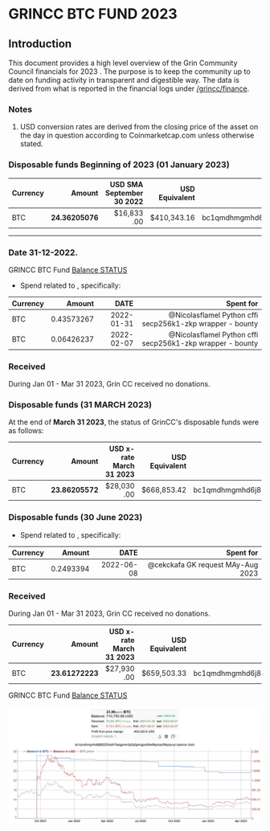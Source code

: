 
# GRINCC BTC FUND 2023


## Introduction
This document provides a high level overview of the Grin Community Council financials for  2023 . The purpose is to keep the community up to date on funding activity in transparent and digestible way. The data is derived from what is reported in the financial logs under [/grincc/finance](https://github.com/grincc/finance).

### Notes

1. USD conversion rates are derived from the closing price of the asset on the day in question according to Coinmarketcap.com unless otherwise stated. 







### Disposable funds Beginning of 2023 (01 January 2023)

Currency | Amount | USD SMA September 30 2022 | USD Equivalent | Wallet address(es)
|---|---:|---:|---:|---|
BTC | **24.36205076** | $16,833 .00 | $410,343.16 | bc1qmdhmgmhd6j89225hzdh7dxqgmen3y2q0g4vgpez0tw9tkp4ae39qsqvuyl
------------
### Date 31-12-2022.


GRINCC BTC Fund [Balance STATUS ](https://bitinfocharts.com/bitcoin/address/bc1qmdhmgmhd6j89225hzdh7dxqgmen3y2q0g4vgpez0tw9tkp4ae39qsqvuyl)



* Spend related to , specifically:

Currency | Amount | DATE| Spent for
|---|---:|---:|---:|
BTC|0.43573267 | 2022-01-31|@Nicolasflamel Python cffi secp256k1-zkp wrapper - bounty|
BTC|0.06426237 |2022-02-07|@Nicolasflamel Python cffi secp256k1-zkp wrapper - bounty |


### Received

During Jan 01 - Mar 31 2023, Grin CC received no donations.

### Disposable funds (31 MARCH 2023)

At the end of **March 31 2023**, the status of GrinCC's disposable funds were as follows:

Currency | Amount | USD x-rate March 31 2023 | USD Equivalent | Wallet address(es)
|---|---:|---:|---:|---|
BTC | **23.86205572** | $28,030 .00 | $668,853.42 | bc1qmdhmgmhd6j89225hzdh7dxqgmen3y2q0g4vgpez0tw9tkp4ae39qsqvuyl


### Disposable funds (30 June 2023)

* Spend related to , specifically:

Currency | Amount | DATE| Spent for
|---|---:|---:|---:|
BTC|0.2493394 | 2022-06-08|@cekckafa GK request MAy-Aug 2023|

### Received

During Jan 01 - Mar 31 2023, Grin CC received no donations.

Currency | Amount | USD x-rate March 31 2023 | USD Equivalent | Wallet address(es)
|---|---:|---:|---:|---|
BTC | **23.61272223** | $27,930 .00 | $659,503.33 | bc1qmdhmgmhd6j89225hzdh7dxqgmen3y2q0g4vgpez0tw9tkp4ae39qsqvuyl


GRINCC BTC Fund [Balance STATUS ](https://bitinfocharts.com/bitcoin/address/bc1qmdhmgmhd6j89225hzdh7dxqgmen3y2q0g4vgpez0tw9tkp4ae39qsqvuyl)

![Alt text](../imgs/blnc-26-April-2023.png)

